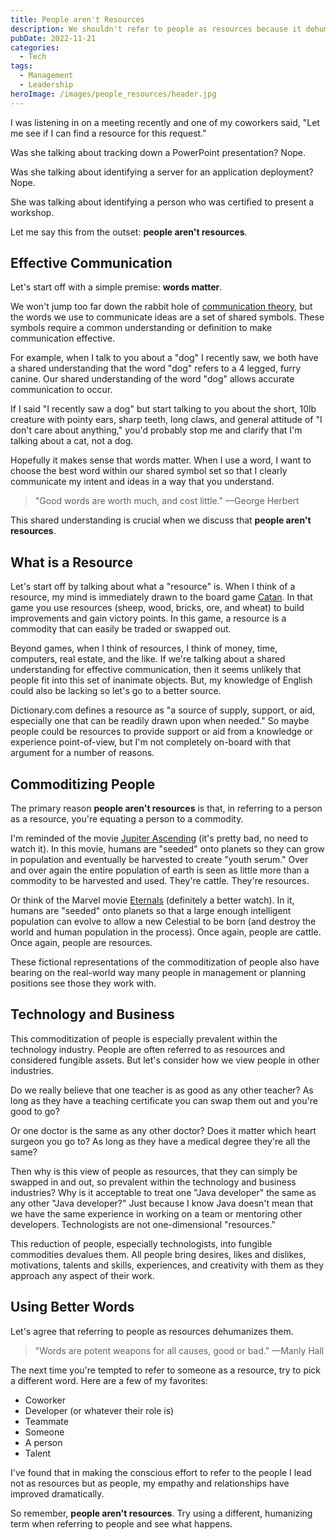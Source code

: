 ```yaml
---
title: People aren't Resources
description: We shouldn't refer to people as resources because it dehumanizes them
pubDate: 2022-11-21
categories:
  - Tech
tags:
  - Management
  - Leadership
heroImage: /images/people_resources/header.jpg
---
```


I was listening in on a meeting recently and one of my coworkers said, "Let me see if I can find a resource for this request."

Was she talking about tracking down a PowerPoint presentation? Nope.

Was she talking about identifying a server for an application deployment? Nope.

She was talking about identifying a person who was certified to present a workshop.

Let me say this from the outset: **people aren't resources**.

## Effective Communication

Let's start off with a simple premise: **words matter**.

We won't jump too far down the rabbit hole of [communication theory](https://en.wikipedia.org/wiki/Communication_theory), but the words we use to communicate ideas are a set of shared symbols. These symbols require a common understanding or definition to make communication effective.

For example, when I talk to you about a "dog" I recently saw, we both have a shared understanding that the word "dog" refers to a 4 legged, furry canine. Our shared understanding of the word "dog" allows accurate communication to occur.

If I said "I recently saw a dog" but start talking to you about the short, 10lb creature with pointy ears, sharp teeth, long claws, and general attitude of "I don't care about anything," you'd probably stop me and clarify that I'm talking about a cat, not a dog.

Hopefully it makes sense that words matter. When I use a word, I want to choose the best word within our shared symbol set so that I clearly communicate my intent and ideas in a way that you understand.

> "Good words are worth much, and cost little."
—George Herbert

This shared understanding is crucial when we discuss that **people aren't resources**.

## What is a Resource

Let's start off by talking about what a "resource" is. When I think of a resource, my mind is immediately drawn to the board game [Catan](https://en.wikipedia.org/wiki/Catan). In that game you use resources (sheep, wood, bricks, ore, and wheat) to build improvements and gain victory points. In this game, a resource is a commodity that can easily be traded or swapped out.

Beyond games, when I think of resources, I think of money, time, computers, real estate, and the like. If we're talking about a shared understanding for effective communication, then it seems unlikely that people fit into this set of inanimate objects. But, my knowledge of English could also be lacking so let's go to a better source.

Dictionary.com defines a resource as "a source of supply, support, or aid, especially one that can be readily drawn upon when needed." So maybe people could be resources to provide support or aid from a knowledge or experience point-of-view, but I'm not completely on-board with that argument for a number of reasons.

## Commoditizing People

The primary reason **people aren't resources** is that, in referring to a person as a resource, you're equating a person to a commodity.

I'm reminded of the movie [Jupiter Ascending](https://en.wikipedia.org/wiki/Jupiter_Ascending) (it's pretty bad, no need to watch it). In this movie, humans are "seeded" onto planets so they can grow in population and eventually be harvested to create "youth serum." Over and over again the entire population of earth is seen as little more than a commodity to be harvested and used. They're cattle. They're resources.

Or think of the Marvel movie [Eternals](https://en.wikipedia.org/wiki/Eternals_(film)) (definitely a better watch). In it, humans are "seeded" onto planets so that a large enough intelligent population can evolve to allow a new Celestial to be born (and destroy the world and human population in the process). Once again, people are cattle. Once again, people are resources.

These fictional representations of the commoditization of people also have bearing on the real-world way many people in management or planning positions see those they work with.

## Technology and Business

This commoditization of people is especially prevalent within the technology industry. People are often referred to as resources and considered fungible assets. But let's consider how we view people in other industries.

Do we really believe that one teacher is as good as any other teacher? As long as they have a teaching certificate you can swap them out and you're good to go?

Or one doctor is the same as any other doctor? Does it matter which heart surgeon you go to? As long as they have a medical degree they're all the same?

Then why is this view of people as resources, that they can simply be swapped in and out, so prevalent within the technology and business industries? Why is it acceptable to treat one "Java developer" the same as any other "Java developer?" Just because I know Java doesn't mean that we have the same experience in working on a team or mentoring other developers. Technologists are not one-dimensional "resources."

This reduction of people, especially technologists, into fungible commodities devalues them. All people bring desires, likes and dislikes, motivations, talents and skills, experiences, and creativity with them as they approach any aspect of their work.

## Using Better Words

Let's agree that referring to people as resources dehumanizes them.

> "Words are potent weapons for all causes, good or bad."
—Manly Hall

The next time you're tempted to refer to someone as a resource, try to pick a different word. Here are a few of my favorites:

* Coworker
* Developer (or whatever their role is)
* Teammate
* Someone
* A person
* Talent

I've found that in making the conscious effort to refer to the people I lead not as resources but as people, my empathy and relationships have improved dramatically.

So remember, **people aren't resources**. Try using a different, humanizing term when referring to people and see what happens.
